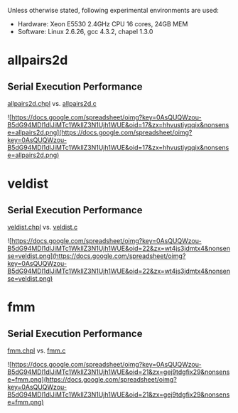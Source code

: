 

Unless otherwise stated, following experimental environments are used:
  * Hardware: Xeon E5530 2.4GHz CPU 16 cores, 24GB MEM
  * Software: Linux 2.6.26, gcc 4.3.2, chapel 1.3.0

# allpairs2d #

## Serial Execution Performance ##
[allpairs2d.chpl](http://code.google.com/p/mdoch/source/browse/src/allpairs2d.chpl) vs. [allpairs2d.c](http://code.google.com/p/mdoch/source/browse/c/allpairs2d.c)

![https://docs.google.com/spreadsheet/oimg?key=0AsQUQWzou-B5dG94MDl1dlJiMTc1WkllZ3N1Ujh1WUE&oid=17&zx=hhvustiyqqix&nonsense=allpairs2d.png](https://docs.google.com/spreadsheet/oimg?key=0AsQUQWzou-B5dG94MDl1dlJiMTc1WkllZ3N1Ujh1WUE&oid=17&zx=hhvustiyqqix&nonsense=allpairs2d.png)

# veldist #
## Serial Execution Performance ##
[veldist.chpl](http://code.google.com/p/mdoch/source/browse/src/veldist.chpl) vs. [veldist.c](http://code.google.com/p/mdoch/source/browse/c/veldist.c)

![https://docs.google.com/spreadsheet/oimg?key=0AsQUQWzou-B5dG94MDl1dlJiMTc1WkllZ3N1Ujh1WUE&oid=22&zx=wt4js3jdmtx4&nonsense=veldist.png](https://docs.google.com/spreadsheet/oimg?key=0AsQUQWzou-B5dG94MDl1dlJiMTc1WkllZ3N1Ujh1WUE&oid=22&zx=wt4js3jdmtx4&nonsense=veldist.png)

# fmm #

## Serial Execution Performance ##
[fmm.chpl](http://code.google.com/p/mdoch/source/browse/src/fmm.chpl) vs. [fmm.c](http://code.google.com/p/mdoch/source/browse/c/fmm.c)

![https://docs.google.com/spreadsheet/oimg?key=0AsQUQWzou-B5dG94MDl1dlJiMTc1WkllZ3N1Ujh1WUE&oid=21&zx=gej9tdgfix29&nonsense=fmm.png](https://docs.google.com/spreadsheet/oimg?key=0AsQUQWzou-B5dG94MDl1dlJiMTc1WkllZ3N1Ujh1WUE&oid=21&zx=gej9tdgfix29&nonsense=fmm.png)